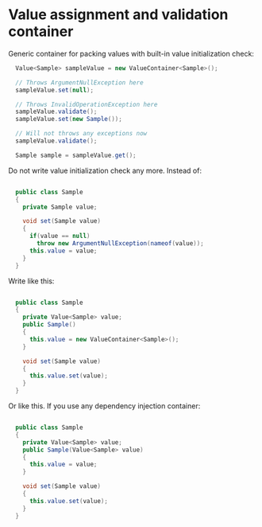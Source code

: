 # Value assignment and validation container

Generic container for packing values with built-in value initialization check:

```csharp
  Value<Sample> sampleValue = new ValueContainer<Sample>();

  // Throws ArgumentNullException here
  sampleValue.set(null);

  // Throws InvalidOperationException here
  sampleValue.validate();
  sampleValue.set(new Sample());

  // Will not throws any exceptions now
  sampleValue.validate();

  Sample sample = sampleValue.get();

```

Do not write value initialization check any more. Instead of:

```csharp

  public class Sample
  {
    private Sample value;

    void set(Sample value)
    {
      if(value == null)
        throw new ArgumentNullException(nameof(value));
      this.value = value;
    }
  }
```

Write like this:

```csharp

  public class Sample
  {
    private Value<Sample> value;
    public Sample()
    {
      this.value = new ValueContainer<Sample>();
    }

    void set(Sample value)
    {
      this.value.set(value);
    }
  }
```

Or like this. If you use any dependency injection container:

```csharp

  public class Sample
  {
    private Value<Sample> value;
    public Sample(Value<Sample> value)
    {
      this.value = value;
    }

    void set(Sample value)
    {
      this.value.set(value);
    }
  }
```

